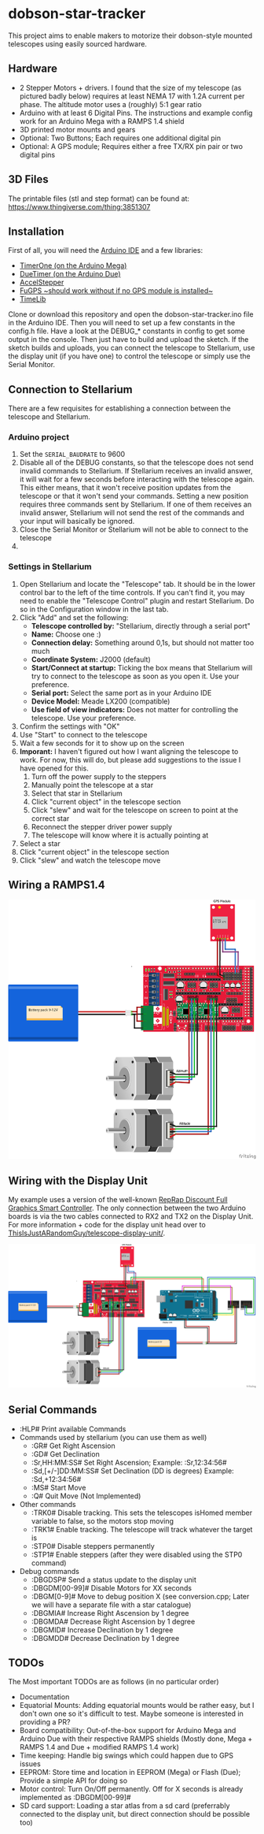 # dobson-star-tracker
This project aims to enable makers to motorize their dobson-style mounted telescopes using easily sourced hardware.

## Hardware

+ 2 Stepper Motors + drivers. I found that the size of my telescope (as pictured badly below) requires at least NEMA 17 with 1.2A current per phase. The altitude motor uses a (roughly) 5:1 gear ratio
+ Arduino with at least 6 Digital Pins. The instructions and example config work for an Arduino Mega with a RAMPS 1.4 shield
+ 3D printed motor mounts and gears
+ Optional: Two Buttons; Each requires one additional digital pin
+ Optional: A GPS module; Requires either a free TX/RX pin pair or two digital pins

## 3D Files

The printable files (stl and step format) can be found at: https://www.thingiverse.com/thing:3851307


## Installation

First of all, you will need the [Arduino IDE](https://www.arduino.cc/) and a few libraries:

* [TimerOne (on the Arduino Mega)](https://github.com/PaulStoffregen/TimerOne)
* [DueTimer (on the Arduino Due)](https://github.com/ivanseidel/DueTimer)
* [AccelStepper](https://www.airspayce.com/mikem/arduino/AccelStepper/)
* [FuGPS ~should work without if no GPS module is installed~](https://github.com/fu-hsi/FuGPS)
* [TimeLib](https://github.com/PaulStoffregen/Time)

Clone or download this repository and open the dobson-star-tracker.ino file in the Arduino IDE. Then you will need to set up a few constants in the config.h file. Have a look at the DEBUG_* constants in config to get some output in the console. Then just have to build and upload the sketch. If the sketch builds and uploads, you can connect the telescope to Stellarium, use the display unit (if you have one) to control the telescope or simply use the Serial Monitor.

## Connection to Stellarium

There are a few requisites for establishing a connection between the telescope and Stellarium.

### Arduino project
1. Set the `SERIAL_BAUDRATE` to 9600
2. Disable all of the DEBUG constants, so that the telescope does not send invalid commands to Stellarium. If Stellarium receives an invalid answer, it will wait for a few seconds before interacting with the telescope again. This either means, that it won't receive position updates from the telescope or that it won't send your commands. Setting a new position requires three commands sent by Stellarium. If one of them receives an invalid answer, Stellarium will not send the rest of the commands and your input will basically be ignored.
3. Close the Serial Monitor or Stellarium will not be able to connect to the telescope
4. 
### Settings in Stellarium
1. Open Stellarium and locate the "Telescope" tab. It should be in the lower control bar to the left of the time controls. If you can't find it, you may need to enable the "Telescope Control" plugin and restart Stellarium. Do so in the Configuration window in the last tab.
2. Click "Add" and set the following:
    * **Telescope controlled by:** "Stellarium, directly through a serial port"
    * **Name:** Choose one :)
    * **Connection delay:** Something around 0,1s, but should not matter too much
    * **Coordinate System:** J2000 (default)
    * **Start/Connect at startup:** Ticking the box means that Stellarium will try to connect to the telescope as soon as you open it. Use your preference.
    * **Serial port:** Select the same port as in your Arduino IDE
    * **Device Model:** Meade LX200 (compatible)
    * **Use field of view indicators:** Does not matter for controlling the telescope. Use your preference.
3. Confirm the settings with "OK"
4. Use "Start" to connect to the telescope
5. Wait a few seconds for it to show up on the screen
6. **Imporant:** I haven't figured out how I want aligning the telescope to work. For now, this will do, but please add suggestions to the issue I have opened for this.
    1. Turn off the power supply to the steppers
    2. Manually point the telescope at a star
    3. Select that star in Stellarium
    4. Click "current object" in the telescope section
    5. Click "slew" and wait for the telescope on screen to point at the correct star
    6. Reconnect the stepper driver power supply
    7. The telescope will know where it is actually pointing at
7. Select a star
8. Click "current object" in the telescope section
9. Click "slew" and watch the telescope move


## Wiring a RAMPS1.4

![Wiring without the display unit](docs/img/Wiring_No_Display.png)


## Wiring with the Display Unit

My example uses a version of the well-known [RepRap Discount Full Graphics Smart Controller](https://reprap.org/wiki/RepRapDiscount_Full_Graphic_Smart_Controller). The only connection between the two Arduino boards is via the two cables connected to RX2 and TX2 on the Display Unit. For more information + code for the display unit head over to [ThisIsJustARandomGuy/telescope-display-unit/](https://github.com/ThisIsJustARandomGuy/telescope-display-unit/).

![Wiring without the display unit](docs/img/Wiring_With_Display.png)

## Serial Commands

+ :HLP# Print available Commands
+ Commands used by stellarium (you can use them as well)
  + :GR# Get Right Ascension
  + :GD# Get Declination
  + :Sr,HH:MM:SS# Set Right Ascension; Example: :Sr,12:34:56#
  + :Sd,[+/-]DD:MM:SS# Set Declination (DD is degrees) Example: :Sd,+12:34:56#
  + :MS# Start Move
  + :Q# Quit Move (Not Implemented)
+ Other commands
  + :TRK0# Disable tracking. This sets the telescopes isHomed member variable to false, so the motors stop moving
  + :TRK1# Enable tracking. The telescope will track whatever the target is
  + :STP0# Disable steppers permanently
  + :STP1# Enable steppers (after they were disabled using the STP0 command)
+ Debug commands
  + :DBGDSP# Send a status update to the display unit
  + :DBGDM[00-99]# Disable Motors for XX seconds
  + :DBGM[0-9]# Move to debug position X (see conversion.cpp; Later we will have a separate file with a star catalogue)
  + :DBGMIA# Increase Right Ascension by 1 degree
  + :DBGMDA# Decrease Right Ascension by 1 degree
  + :DBGMID# Increase Declination by 1 degree
  + :DBGMDD# Decrease Declination by 1 degree

## TODOs

The Most important TODOs are as follows (in no particular order)
+ Documentation
+ Equatorial Mounts: Adding equatorial mounts would be rather easy, but I don't own one so it's difficult to test. Maybe someone is interested in providing a PR?
+ Board compatibility: Out-of-the-box support for Arduino Mega and Arduino Due with their respective RAMPS shields (Mostly done, Mega + RAMPS 1.4 and Due + modified RAMPS 1.4 work)
+ Time keeping: Handle big swings which could happen due to GPS issues
+ EEPROM: Store time and location in EEPROM (Mega) or Flash (Due); Provide a simple API for doing so
+ Motor control: Turn On/Off permanently. Off for X seconds is already implemented as :DBGDM[00-99]#
+ SD card support: Loading a star atlas from a sd card (preferrably connected to the display unit, but direct connection should be possible too)